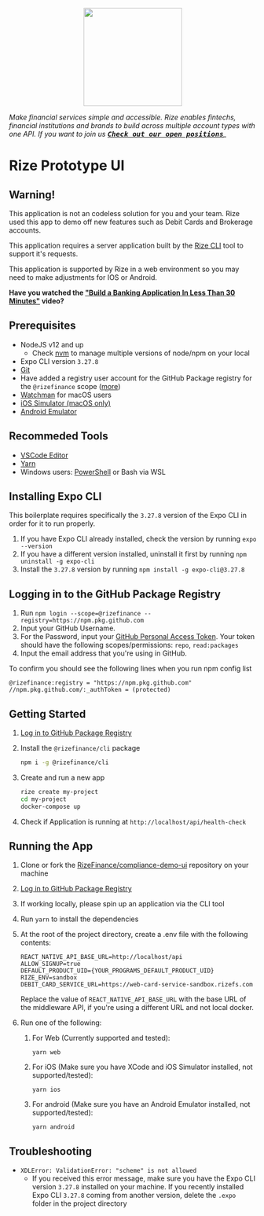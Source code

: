 <p align="center">
  <a href="https://rizefs.com" target="_blank" align="center">
    <img src="https://rizefs.com/wp-content/uploads/2021/01/rizelogo-grey.svg" width="200">
  </a>
  <br />
</p>





*Make financial services simple and accessible. Rize enables fintechs, financial institutions and brands to build across multiple account types with one API.* *If you want to join us [<kbd>**Check out our open positions**</kbd>](https://rizefs.com/careers/)_*



# Rize Prototype UI



## Warning!

This application is not an codeless solution for you and your team. Rize used this app to demo off new features such as Debit Cards and Brokerage accounts. 

This application requires a server application built by the [Rize CLI](https://github.com/RizeFinance/rize-cli) tool to support it's requests.

This application is supported by Rize in a web environment so you may need to make adjustments for IOS or Android.

**Have you watched the ["Build a Banking Application In Less Than 30 Minutes"](https://www.youtube.com/watch?v=m_uHTh8009c&t=1s) video?**



## Prerequisites

- NodeJS v12 and up
  - Check [nvm](https://github.com/creationix/nvm) to manage multiple versions of node/npm on your local
- Expo CLI version `3.27.8`
- [Git](https://git-scm.com/)
- Have added a registry user account for the GitHub Package registry for the `@rizefinance` scope ([more](#adding-the-registry-user-account))
- [Watchman](https://facebook.github.io/watchman/docs/install#buildinstall) for macOS users
- [iOS Simulator (macOS only)](https://docs.expo.io/workflow/ios-simulator/)
- [Android Emulator](https://docs.expo.io/workflow/android-studio-emulator/)



## Recommeded Tools

- [VSCode Editor](https://code.visualstudio.com/download)
- [Yarn](https://classic.yarnpkg.com/en/docs/install)
- Windows users: [PowerShell](https://docs.microsoft.com/en-us/powershell/scripting/install/installing-powershell-core-on-windows) or Bash via WSL



## Installing Expo CLI

This boilerplate requires specifically the `3.27.8` version of the Expo CLI in order for it to run properly.

1. If you have Expo CLI already installed, check the version by running `expo --version`
2. If you have a different version installed, uninstall it first by running `npm uninstall -g expo-cli`
3. Install the `3.27.8` version by running `npm install -g expo-cli@3.27.8`



## Logging in to the GitHub Package Registry

1. Run `npm login --scope=@rizefinance --registry=https://npm.pkg.github.com`
2. Input your GitHub Username.
3. For the Password, input your [GitHub Personal Access Token](https://docs.github.com/en/github/authenticating-to-github/creating-a-personal-access-token). Your token should have the following scopes/permissions: `repo`, `read:packages`
4. Input the email address that you're using in GitHub.

To confirm you should see the following lines when you run npm config list

```
@rizefinance:registry = "https://npm.pkg.github.com"
//npm.pkg.github.com/:_authToken = (protected)
```



## Getting Started

1. [Log in to GitHub Package Registry](#logging-in-to-the-github-package-registry)

2. Install the `@rizefinance/cli` package 

   ```sh
   npm i -g @rizefinance/cli
   ```

3. Create and run a new app

   ```sh
   rize create my-project
   cd my-project
   docker-compose up
   ```

4. Check if Application is running at `http://localhost/api/health-check`



## Running the App

1. Clone or fork the [RizeFinance/compliance-demo-ui](https://github.com/RizeFinance/compliance-demo-ui) repository on your machine

2. [Log in to GitHub Package Registry](#logging-in-to-the-github-package-registry)

3. If working locally, please spin up an application via the CLI tool

4. Run `yarn` to install the dependencies

5. At the root of the project directory, create a .env file with the following contents:

   ```
   REACT_NATIVE_API_BASE_URL=http://localhost/api
   ALLOW_SIGNUP=true
   DEFAULT_PRODUCT_UID={YOUR_PROGRAMS_DEFAULT_PRODUCT_UID}
   RIZE_ENV=sandbox
   DEBIT_CARD_SERVICE_URL=https://web-card-service-sandbox.rizefs.com
   ```

   Replace the value of `REACT_NATIVE_API_BASE_URL` with the base URL of the middleware API, if you're using a different URL and not local docker.

6. Run one of the following:

   1. For Web (Currently supported and tested):

      ```
      yarn web
      ```

   2. For iOS (Make sure you have XCode and iOS Simulator installed, not supported/tested):

      ```
      yarn ios
      ```

   3. For android (Make sure you have an Android Emulator installed, not supported/tested):

      ```
      yarn android
      ```



## Troubleshooting

- `XDLError: ValidationError: "scheme" is not allowed`
  - If you received this error message, make sure you have the Expo CLI version `3.27.8` installed on your machine. If you recently installed Expo CLI `3.27.8` coming from another version, delete the `.expo` folder in the project directory
